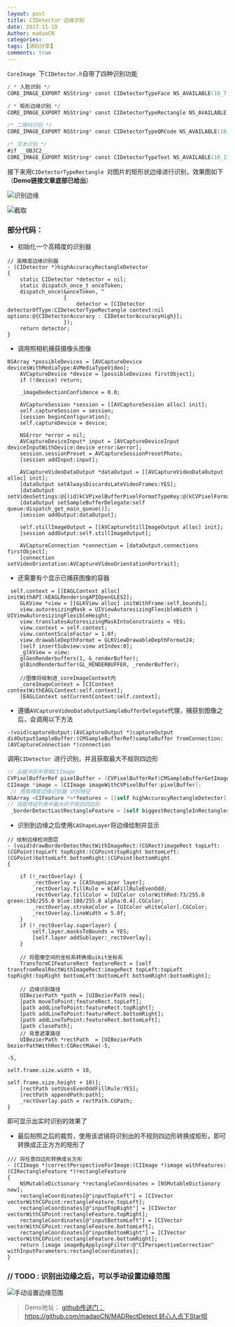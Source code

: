 ```yaml
---
layout: post
title: CIDetector 边缘识别
date: 2017-11-19
Author: madaoCN
categories: 
tags: [源码分享]
comments: true
---
```


`CoreImage `下`CIDetector.h`自带了四种识别功能

>
```swift
/ * 人脸识别 */
CORE_IMAGE_EXPORT NSString* const CIDetectorTypeFace NS_AVAILABLE(10_7, 5_0);

/ * 矩形边缘识别 */
CORE_IMAGE_EXPORT NSString* const CIDetectorTypeRectangle NS_AVAILABLE(10_10, 8_0);

/* 二维码识别 */
CORE_IMAGE_EXPORT NSString* const CIDetectorTypeQRCode NS_AVAILABLE(10_10, 8_0);

/* 文本识别 */
#if __OBJC2__
CORE_IMAGE_EXPORT NSString* const CIDetectorTypeText NS_AVAILABLE(10_11, 9_0);
```

接下来用`CIDetectorTypeRectangle `对图片的矩形状边缘进行识别，效果图如下 （__Demo链接文章底部已给出__）

![识别边缘](http://upload-images.jianshu.io/upload_images/1749699-85a3e205b3d691d4.PNG?imageMogr2/auto-orient/strip%7CimageView2/2/w/640)

![截取](http://upload-images.jianshu.io/upload_images/1749699-849079b90f206f95.PNG?imageMogr2/auto-orient/strip%7CimageView2/2/w/640)

### 部分代码：
* 初始化一个高精度的识别器

```objc
// 高精度边缘识别器
- (CIDetector *)highAccuracyRectangleDetector
{
    static CIDetector *detector = nil;
    static dispatch_once_t onceToken;
    dispatch_once(&onceToken, ^
                  {
                      detector = [CIDetector detectorOfType:CIDetectorTypeRectangle context:nil options:@{CIDetectorAccuracy : CIDetectorAccuracyHigh}];
                  });
    return detector;
}
```

* 调用照相机捕获摄像头图像

```objc
NSArray *possibleDevices = [AVCaptureDevice devicesWithMediaType:AVMediaTypeVideo];
    AVCaptureDevice *device = [possibleDevices firstObject];
    if (!device) return;
    
    _imageDedectionConfidence = 0.0;
    
    AVCaptureSession *session = [[AVCaptureSession alloc] init];
    self.captureSession = session;
    [session beginConfiguration];
    self.captureDevice = device;
    
    NSError *error = nil;
    AVCaptureDeviceInput* input = [AVCaptureDeviceInput deviceInputWithDevice:device error:&error];
    session.sessionPreset = AVCaptureSessionPresetPhoto;
    [session addInput:input];
    
    AVCaptureVideoDataOutput *dataOutput = [[AVCaptureVideoDataOutput alloc] init];
    [dataOutput setAlwaysDiscardsLateVideoFrames:YES];
    [dataOutput setVideoSettings:@{(id)kCVPixelBufferPixelFormatTypeKey:@(kCVPixelFormatType_32BGRA)}];
    [dataOutput setSampleBufferDelegate:self queue:dispatch_get_main_queue()];
    [session addOutput:dataOutput];
    
    self.stillImageOutput = [[AVCaptureStillImageOutput alloc] init];
    [session addOutput:self.stillImageOutput];
    
    AVCaptureConnection *connection = [dataOutput.connections firstObject];
    [connection setVideoOrientation:AVCaptureVideoOrientationPortrait];
```

* 还需要有个显示已捕获图像的容器

```objc
 self.context = [[EAGLContext alloc] initWithAPI:kEAGLRenderingAPIOpenGLES2];
    GLKView *view = [[GLKView alloc] initWithFrame:self.bounds];
    view.autoresizingMask = UIViewAutoresizingFlexibleWidth | UIViewAutoresizingFlexibleHeight;
    view.translatesAutoresizingMaskIntoConstraints = YES;
    view.context = self.context;
    view.contentScaleFactor = 1.0f;
    view.drawableDepthFormat = GLKViewDrawableDepthFormat24;
    [self insertSubview:view atIndex:0];
    _glkView = view;
    glGenRenderbuffers(1, &_renderBuffer);
    glBindRenderbuffer(GL_RENDERBUFFER, _renderBuffer);
    
    //图像将绘制进_coreImageContext内
    _coreImageContext = [CIContext contextWithEAGLContext:self.context];
    [EAGLContext setCurrentContext:self.context];
```

* 遵循`AVCaptureVideoDataOutputSampleBufferDelegate`代理，捕获到图像之后，会调用以下方法

```objc
-(void)captureOutput:(AVCaptureOutput *)captureOutput didOutputSampleBuffer:(CMSampleBufferRef)sampleBuffer fromConnection:(AVCaptureConnection *)connection
```
调用`CIDetector `进行识别，并且获取最大不规则四边形
```swift
// 从缓冲区中获取CIImage
CVPixelBufferRef pixelBuffer = (CVPixelBufferRef)CMSampleBufferGetImageBuffer(sampleBuffer);
CIImage *image = [CIImage imageWithCVPixelBuffer:pixelBuffer];
 // 用高精度边缘识别器 识别特征
NSArray <CIFeature *>*features = [[self highAccuracyRectangleDetector] featuresInImage:image];
// 选取特征列表中最大的不规则四边形
 _borderDetectLastRectangleFeature = [self biggestRectangleInRectangles:features];
```

* 识别到边缘之后使用`CAShapeLayer`将边缘绘制并显示

```objc
// 绘制边缘检测图层
- (void)drawBorderDetectRectWithImageRect:(CGRect)imageRect topLeft:(CGPoint)topLeft topRight:(CGPoint)topRight bottomLeft:(CGPoint)bottomLeft bottomRight:(CGPoint)bottomRight
{
    
    if (!_rectOverlay) {
        _rectOverlay = [CAShapeLayer layer];
        _rectOverlay.fillRule = kCAFillRuleEvenOdd;
        _rectOverlay.fillColor = [UIColor colorWithRed:73/255.0 green:130/255.0 blue:180/255.0 alpha:0.4].CGColor;
        _rectOverlay.strokeColor = [UIColor whiteColor].CGColor;
        _rectOverlay.lineWidth = 5.0f;
    }
    if (!_rectOverlay.superlayer) {
        self.layer.masksToBounds = YES;
        [self.layer addSublayer:_rectOverlay];
    }

    // 将图像空间的坐标系转换成uikit坐标系
    TransformCIFeatureRect featureRect = [self transfromRealRectWithImageRect:imageRect topLeft:topLeft topRight:topRight bottomLeft:bottomLeft bottomRight:bottomRight];
    
    // 边缘识别路径
    UIBezierPath *path = [UIBezierPath new];
    [path moveToPoint:featureRect.topLeft];
    [path addLineToPoint:featureRect.topRight];
    [path addLineToPoint:featureRect.bottomRight];
    [path addLineToPoint:featureRect.bottomLeft];
    [path closePath];
    // 背景遮罩路径
    UIBezierPath *rectPath  = [UIBezierPath bezierPathWithRect:CGRectMake(-5,
                                                                          -5,
                                                                          self.frame.size.width + 10,
                                                                          self.frame.size.height + 10)];
    [rectPath setUsesEvenOddFillRule:YES];
    [rectPath appendPath:path];
    _rectOverlay.path = rectPath.CGPath;
}
```
即可显示出实时识别的效果了

* 最后拍照之后的裁剪，使用该滤镜将识别出的不规则四边形转换成矩形，即可转换成正正方方的矩形了

```objc
/// 将任意四边形转换成长方形
- (CIImage *)correctPerspectiveForImage:(CIImage *)image withFeatures:(CIRectangleFeature *)rectangleFeature
{
    NSMutableDictionary *rectangleCoordinates = [NSMutableDictionary new];
    rectangleCoordinates[@"inputTopLeft"] = [CIVector vectorWithCGPoint:rectangleFeature.topLeft];
    rectangleCoordinates[@"inputTopRight"] = [CIVector vectorWithCGPoint:rectangleFeature.topRight];
    rectangleCoordinates[@"inputBottomLeft"] = [CIVector vectorWithCGPoint:rectangleFeature.bottomLeft];
    rectangleCoordinates[@"inputBottomRight"] = [CIVector vectorWithCGPoint:rectangleFeature.bottomRight];
    return [image imageByApplyingFilter:@"CIPerspectiveCorrection" withInputParameters:rectangleCoordinates];
}
```

### // TODO : 识别出边缘之后，可以手动设置边缘范围
![手动设置边缘范围](http://upload-images.jianshu.io/upload_images/1749699-ed2a6863d3ec84db.gif?imageMogr2/auto-orient/strip%7CimageView2/2/w/640)



> Demo地址： [github传送门：https://github.com/madaoCN/MADRectDetect  好心人点下Star呗](https://github.com/madaoCN/MADRectDetect)